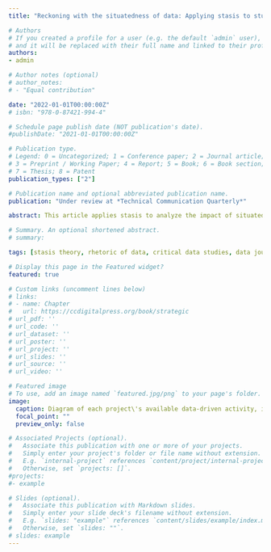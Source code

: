 ```yaml
---
title: "Reckoning with the situatedness of data: Applying stasis to study data-driven settings"

# Authors
# If you created a profile for a user (e.g. the default `admin` user), write the username (folder name) here 
# and it will be replaced with their full name and linked to their profile.
authors:
- admin

# Author notes (optional)
# author_notes:
# - "Equal contribution"

date: "2022-01-01T00:00:00Z"
# isbn: "978-0-87421-994-4"

# Schedule page publish date (NOT publication's date).
#publishDate: "2021-01-01T00:00:00Z"

# Publication type.
# Legend: 0 = Uncategorized; 1 = Conference paper; 2 = Journal article;
# 3 = Preprint / Working Paper; 4 = Report; 5 = Book; 6 = Book section;
# 7 = Thesis; 8 = Patent
publication_types: ["2"]

# Publication name and optional abbreviated publication name.
publication: "Under review at *Technical Communication Quarterly*"

abstract: This article applies stasis to analyze the impact of situated decisions on quantitative work. I analyze a sample of situations as a data-journalism team discuss the meaning and use of data, when directly mediated by the data itself. Findings show how questions of quality were central to team discussions of potential story ideas and understanding the data and its potential uses within the scope of the potential story.

# Summary. An optional shortened abstract.
# summary: 

tags: [stasis theory, rhetoric of data, critical data studies, data journalism]

# Display this page in the Featured widget?
featured: true

# Custom links (uncomment lines below)
# links:
# - name: Chapter
#   url: https://ccdigitalpress.org/book/strategic
# url_pdf: ''
# url_code: ''
# url_dataset: ''
# url_poster: ''
# url_project: ''
# url_slides: ''
# url_source: ''
# url_video: ''

# Featured image
# To use, add an image named `featured.jpg/png` to your page's folder. 
image:
  caption: Diagram of each project\'s available data-driven activity, indicating what index and variable combinations were pursued. The solid grey lines with grey dots indicate project trajectories that were not published, while the dashed lines with larger red dots indicate published aspects of the data. The red highlighted regions indicate data involved in the examined situation.
  focal_point: ""
  preview_only: false

# Associated Projects (optional).
#   Associate this publication with one or more of your projects.
#   Simply enter your project's folder or file name without extension.
#   E.g. `internal-project` references `content/project/internal-project/index.md`.
#   Otherwise, set `projects: []`.
#projects:
#- example

# Slides (optional).
#   Associate this publication with Markdown slides.
#   Simply enter your slide deck's filename without extension.
#   E.g. `slides: "example"` references `content/slides/example/index.md`.
#   Otherwise, set `slides: ""`.
# slides: example
---
```


